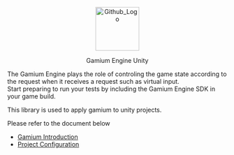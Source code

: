 <p align="center">
<img src="https://s3.ap-northeast-2.amazonaws.com/storage.dogutech.io/dogu/logo/dogu-gamium-logo.png" width="100px" height="100px" title="Github_Logo"/>
</p>
<p align="center">
Gamium Engine Unity
</p>

The Gamium Engine plays the role of controling the game state according to the request when it receives a request such as virtual input.  
Start preparing to run your tests by including the Gamium Engine SDK in your game build.

This library is used to apply gamium to unity projects.

Please refer to the document below

- [Gamium Introduction](https://docs.dogutech.io/gamium/introduction)
- [Project Configuration](https://docs.dogutech.io/gamium/gamium-engine/unity/project-configuration)
